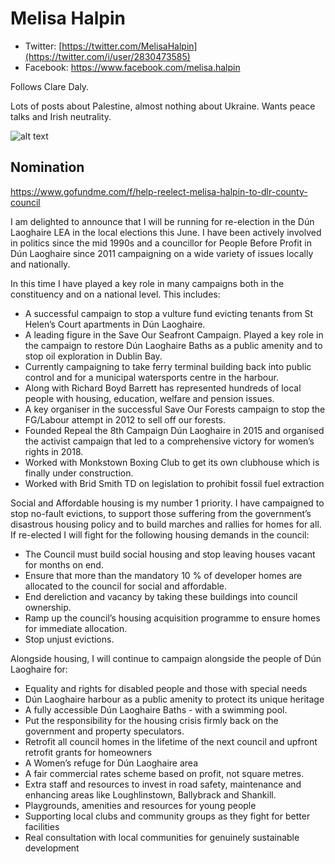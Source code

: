 # Melisa Halpin

* Twitter: [https://twitter.com/MelisaHalpin](https://twitter.com/i/user/2830473585)
* Facebook: https://www.facebook.com/melisa.halpin

Follows Clare Daly.

Lots of posts about Palestine, almost nothing about Ukraine. Wants peace talks and Irish neutrality.

![alt text](/img/halpin_on_ukraine.png)

## Nomination

https://www.gofundme.com/f/help-reelect-melisa-halpin-to-dlr-county-council

I am delighted to announce that I will be running for re-election in the Dún Laoghaire LEA in the local elections this June. I have been actively involved in politics since the mid 1990s and a councillor for People Before Profit in Dún Laoghaire since 2011 campaigning on a wide variety of issues locally and nationally.

In this time I have played a key role in many campaigns both in the constituency and on a national level. This includes:

*    A successful campaign to stop a vulture fund evicting tenants from St Helen’s Court apartments in Dún Laoghaire.
*    A leading figure in the Save Our Seafront Campaign. Played a key role in the campaign to restore Dún Laoghaire Baths as a public amenity and to stop oil exploration in Dublin Bay.
*    Currently campaigning to take ferry terminal building back into public control and for a municipal watersports centre in the harbour.
*    Along with Richard Boyd Barrett has represented hundreds of local people with housing, education, welfare and pension issues.
*    A key organiser in the successful Save Our Forests campaign to stop the FG/Labour attempt in 2012 to sell off our forests.
*    Founded Repeal the 8th Campaign Dún Laoghaire in 2015 and organised the activist campaign that led to a comprehensive victory for women’s rights in 2018.
*    Worked with Monkstown Boxing Club to get its own clubhouse which is finally under construction.
*    Worked with Brid Smith TD on legislation to prohibit fossil fuel extraction


Social and Affordable housing is my number 1 priority. I have campaigned to stop no-fault evictions, to support those suffering from the government’s disastrous housing policy and to build marches and rallies for homes for all.
If re-elected I will fight for the following housing demands in the council:

*    The Council must build social housing and stop leaving houses vacant for months on end.
*    Ensure that more than the mandatory 10 % of developer homes are allocated to the council for social and affordable.
*    End dereliction and vacancy by taking these buildings into council ownership.
*    Ramp up the council’s housing acquisition programme to ensure homes for immediate allocation.
*    Stop unjust evictions.


Alongside housing, I will continue to campaign alongside the people of Dún Laoghaire for:

*    Equality and rights for disabled people and those with special needs
*    Dún Laoghaire harbour as a public amenity to protect its unique heritage
*    A fully accessible Dún Laoghaire Baths - with a swimming pool.
*    Put the responsibility for the housing crisis firmly back on the government and property speculators.
*    Retrofit all council homes in the lifetime of the next council and upfront retrofit grants for homeowners
*    A Women’s refuge for Dún Laoghaire area
*    A fair commercial rates scheme based on profit, not square metres.
*    Extra staff and resources to invest in road safety, maintenance and enhancing areas like Loughlinstown, Ballybrack and Shankill.
*    Playgrounds, amenities and resources for young people
*    Supporting local clubs and community groups as they fight for better facilities
*    Real consultation with local communities for genuinely sustainable development
